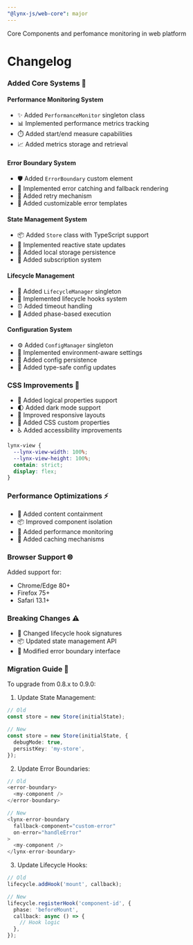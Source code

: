 ```yaml
---
"@lynx-js/web-core": major
---
```


Core Components and perfomance monitoring in web platform

# Changelog

### Added Core Systems 🚀

#### Performance Monitoring System

- ✨ Added `PerformanceMonitor` singleton class
- 📊 Implemented performance metrics tracking
- ⏱️ Added start/end measure capabilities
- 📈 Added metrics storage and retrieval

#### Error Boundary System

- 🛡️ Added `ErrorBoundary` custom element
- 🎯 Implemented error catching and fallback rendering
- 🔄 Added retry mechanism
- 🎨 Added customizable error templates

#### State Management System

- 📦 Added `Store` class with TypeScript support
- 🔄 Implemented reactive state updates
- 💾 Added local storage persistence
- 🎯 Added subscription system

#### Lifecycle Management

- 🔄 Added `LifecycleManager` singleton
- 📡 Implemented lifecycle hooks system
- ⏰ Added timeout handling
- 🎯 Added phase-based execution

#### Configuration System

- ⚙️ Added `ConfigManager` singleton
- 🔧 Implemented environment-aware settings
- 💾 Added config persistence
- 🎯 Added type-safe config updates

### CSS Improvements 🎨

- 📏 Added logical properties support
- 🌓 Added dark mode support
- 📱 Improved responsive layouts
- 🎯 Added CSS custom properties
- ♿ Added accessibility improvements

```css
lynx-view {
  --lynx-view-width: 100%;
  --lynx-view-height: 100%;
  contain: strict;
  display: flex;
}
```

### Performance Optimizations ⚡

- 🚀 Added content containment
- 📦 Improved component isolation
- 🎯 Added performance monitoring
- 💾 Added caching mechanisms

### Browser Support 🌐

Added support for:

- Chrome/Edge 80+
- Firefox 75+
- Safari 13.1+

### Breaking Changes ⚠️

- 🔧 Changed lifecycle hook signatures
- 📦 Updated state management API
- 🎯 Modified error boundary interface

### Migration Guide 🔄

To upgrade from 0.8.x to 0.9.0:

1. Update State Management:

```typescript
// Old
const store = new Store(initialState);

// New
const store = new Store(initialState, {
  debugMode: true,
  persistKey: 'my-store',
});
```

2. Update Error Boundaries:

```typescript
// Old
<error-boundary>
  <my-component />
</error-boundary>

// New
<lynx-error-boundary
  fallback-component="custom-error"
  on-error="handleError"
>
  <my-component />
</lynx-error-boundary>
```

3. Update Lifecycle Hooks:

```typescript
// Old
lifecycle.addHook('mount', callback);

// New
lifecycle.registerHook('component-id', {
  phase: 'beforeMount',
  callback: async () => {
    // Hook logic
  },
});
```
